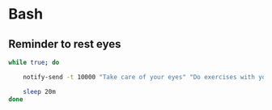 # Bash

## Reminder to rest eyes
```bash
while true; do

    notify-send -t 10000 "Take care of your eyes" "Do exercises with your eyes 20 seconds"

    sleep 20m
done
```

